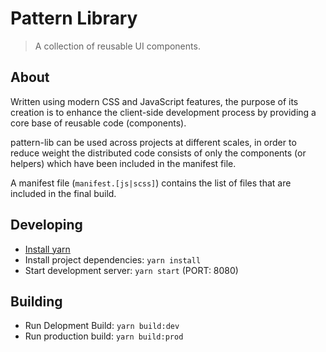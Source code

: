 # Pattern Library

> A collection of reusable UI components.

## About
Written using modern CSS and JavaScript features, the purpose of its creation is to enhance the client-side development process by providing a core base of reusable code (components).

pattern-lib can be used across projects at different scales, in order to reduce weight the distributed code consists of only the components (or helpers) which have been included in the manifest file.

A manifest file (`manifest.[js|scss]`) contains the list of files that are included in the final build.

## Developing
- [Install yarn](https://goo.gl/c9cVRS)
- Install project dependencies: `yarn install`
- Start development server: `yarn start` (PORT: 8080)

## Building
- Run Delopment Build: `yarn build:dev`
- Run production build: `yarn build:prod`



